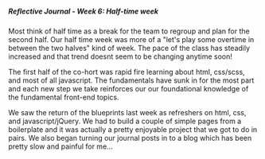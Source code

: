 ##### Reflective Journal - Week 6: Half-time week

Most think of half time as a break for the team to regroup and plan for the second half. Our half time week was more of a "let's play some overtime in between the two halves" kind of week. The pace of the class has steadily increased and that trend doesnt seem to be changing anytime soon!

The first half of the co-hort was rapid fire learning about html, css/scss, and most of all javascript. The fundamentals have sunk in for the most part and each new step we take reinforces our our foundational knowledge of the fundamental front-end topics.

We saw the return of the blueprints last week as refreshers on html, css, and javascript/jQuery. We had to build a couple of simple pages from a boilerplate and it was actually a pretty enjoyable project that we got to do in pairs. We also began turning our journal posts in to a blog which has been pretty slow and painful for me...

